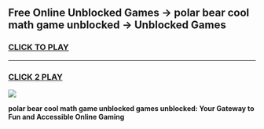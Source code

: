 
## Free Online Unblocked Games → polar bear cool math game unblocked → Unblocked Games
<h3>
<a href="https://premium.freeplayer.one?title=polar_bear_cool_math_game_unblocked&ref=21F">CLICK TO PLAY</a></h3>
<hr>

<h3>
<a href="https://premium.freeplayer.one?title=polar_bear_cool_math_game_unblocked&ref=21F">CLICK 2 PLAY</a>
  
</h3>

<a href="https://premium.freeplayer.one?title=polar_bear_cool_math_game_unblocked&ref=21F/"><img src="https://clearcache.store/games.png"></a>


**polar bear cool math game unblocked games unblocked: Your Gateway to Fun and Accessible Online Gaming**
